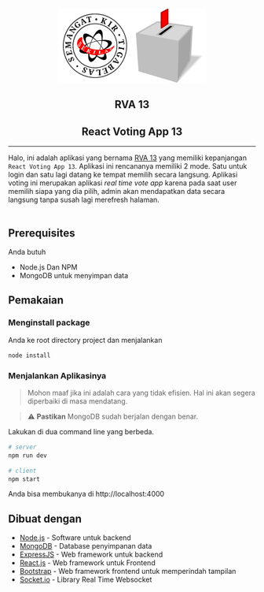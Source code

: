 <p align="center">
  <a href="https://github.com/sekilas13/rva13"><img width="150" height="150" src="./asset/kir.png"><img width="150" height="150" src="./asset/logo.png"></a>
</p>

<h2 align="center">RVA 13</h2>
<h2 align="center">React Voting App 13</h2>

---

Halo, ini adalah aplikasi yang bernama [RVA 13](https://github.com/sekilas13/rva13) yang memiliki kepanjangan `React Voting App 13`. Aplikasi ini rencananya memiliki 2 mode. Satu untuk login dan satu lagi datang ke tempat memilih secara langsung. Aplikasi voting ini merupakan aplikasi _real time vote app_ karena pada saat user memilih siapa yang dia pilih, admin akan mendapatkan data secara langsung tanpa susah lagi merefresh halaman.
<br /><br />

## Prerequisites

Anda butuh

- Node.js Dan NPM
- MongoDB untuk menyimpan data

## Pemakaian

### Menginstall package

Anda ke root directory project dan menjalankan

```sh
node install
```

### Menjalankan Aplikasinya

> Mohon maaf jika ini adalah cara yang tidak efisien. Hal ini akan segera diperbaiki di masa mendatang.

> :warning: **Pastikan** MongoDB sudah berjalan dengan benar.

Lakukan di dua command line yang berbeda.

```sh
# server
npm run dev
```

```sh
# client
npm start
```

Anda bisa membukanya di http://localhost:4000

## Dibuat dengan

- [Node.js](https://nodejs.org/en/) - Software untuk backend
- [MongoDB](https://www.mongodb.com/) - Database penyimpanan data
- [ExpressJS](https://expressjs.com/) - Web framework untuk backend
- [React.js](https://reactjs.org/) - Web framework untuk Frontend
- [Bootstrap](https://getbootstrap.com/) - Web framework frontend untuk memperindah tampilan
- [Socket.io](https://socket.io/) - Library Real Time Websocket
